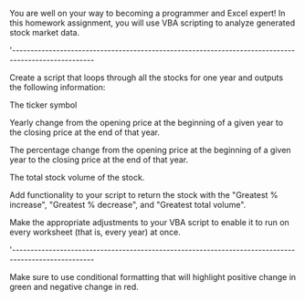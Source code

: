 You are well on your way to becoming a programmer and Excel expert! In this homework assignment, you will use VBA scripting to analyze generated stock market data.

'----------------------------------------------------------------------------------------------------

Create a script that loops through all the stocks for one year and outputs the following information:

The ticker symbol

Yearly change from the opening price at the beginning of a given year to the closing price at the end of that year.

The percentage change from the opening price at the beginning of a given year to the closing price at the end of that year.

The total stock volume of the stock.

Add functionality to your script to return the stock with the "Greatest % increase", "Greatest % decrease", and "Greatest total volume".

Make the appropriate adjustments to your VBA script to enable it to run on every worksheet (that is, every year) at once.

'----------------------------------------------------------------------------------------------------

Make sure to use conditional formatting that will highlight positive change in green and negative change in red.

